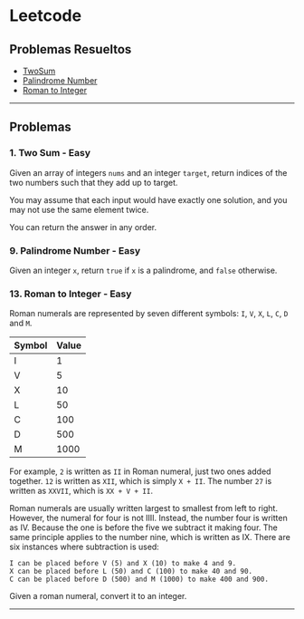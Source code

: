 # Leetcode

## Problemas Resueltos
- [TwoSum](#1-two-sum---easy)
- [Palindrome Number](#9-palindrome-number---easy)
- [Roman to Integer](#13-roman-to-integer---easy)


***

## Problemas
### 1. Two Sum - Easy

Given an array of integers `nums` and an integer `target`, return indices of the two numbers such that they add up to target.

You may assume that each input would have exactly one solution, and you may not use the same element twice.

You can return the answer in any order.

### 9. Palindrome Number - Easy

Given an integer `x`, return `true` if `x` is a palindrome, and `false` otherwise.

### 13. Roman to Integer - Easy

Roman numerals are represented by seven different symbols: `I`, `V`, `X`, `L`, `C`, `D` and `M`.

|Symbol   |    Value|
|---|---|
|I     |        1|
|V    |         5|
|X|             10|
|L   |         50|
|C  |           100|
|D |            500|
|M|             1000|

For example, `2` is written as `II` in Roman numeral, just two ones added together. `12` is written as `XII`, which is simply `X + II`. The number `27` is written as `XXVII`, which is `XX + V + II`.

Roman numerals are usually written largest to smallest from left to right. However, the numeral for four is not IIII. Instead, the number four is written as IV. Because the one is before the five we subtract it making four. The same principle applies to the number nine, which is written as IX. There are six instances where subtraction is used:

    I can be placed before V (5) and X (10) to make 4 and 9. 
    X can be placed before L (50) and C (100) to make 40 and 90. 
    C can be placed before D (500) and M (1000) to make 400 and 900.

Given a roman numeral, convert it to an integer.


***



